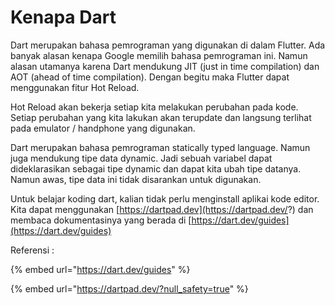 # Kenapa Dart

Dart merupakan bahasa pemrograman yang digunakan di dalam Flutter. Ada banyak alasan kenapa Google memilih bahasa pemrograman ini. Namun alasan utamanya karena Dart mendukung JIT (just in time compilation) dan AOT (ahead of time compilation). Dengan begitu maka Flutter dapat menggunakan fitur Hot Reload.&#x20;

Hot Reload akan bekerja setiap kita melakukan perubahan pada kode. Setiap perubahan yang kita lakukan akan terupdate dan langsung terlihat pada emulator / handphone yang digunakan.

Dart merupakan bahasa pemrograman statically typed language. Namun juga mendukung tipe data dynamic. Jadi sebuah variabel dapat dideklarasikan sebagai tipe dynamic dan dapat kita ubah tipe datanya. Namun awas, tipe data ini tidak disarankan untuk digunakan.

Untuk belajar koding dart, kalian tidak perlu menginstall aplikai kode editor. Kita dapat menggunakan [https://dartpad.dev](https://dartpad.dev/?) dan membaca dokumentasinya yang berada di [https://dart.dev/guides](https://dart.dev/guides)



Referensi :

{% embed url="https://dart.dev/guides" %}

{% embed url="https://dartpad.dev/?null_safety=true" %}
